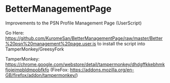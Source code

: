 # BetterManagementPage
Improvements to the PSN Profile Management Page (UserScript)

Go Here: https://github.com/KuromeSan/BetterManagementPage/raw/master/Better%20psn%20management%20page.user.js to install the script into TamperMonkey/GreesyFork

TamperMonkey: https://chrome.google.com/webstore/detail/tampermonkey/dhdgffkkebhmkfjojejmpbldmpobfkfo (FireFox: https://addons.mozilla.org/en-GB/firefox/addon/tampermonkey/)
